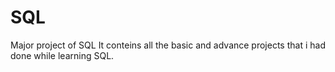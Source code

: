 # SQL

Major project of SQL 
It conteins all the basic and advance projects that i had done while learning SQL.
